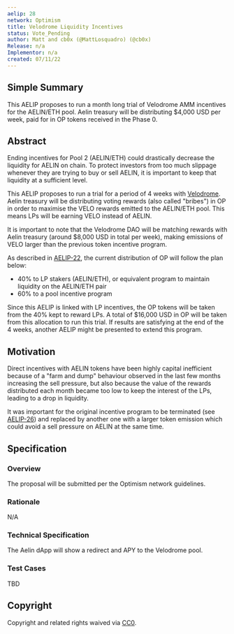```yaml
---
aelip: 28
network: Optimism
title: Velodrome Liquidity Incentives
status: Vote_Pending
author: Matt and cb0x (@MattLosquadro) (@cb0x)
Release: n/a
Implementor: n/a
created: 07/11/22
---
```


## Simple Summary

This AELIP proposes to run a month long trial of Velodrome AMM incentives for the AELIN/ETH pool. Aelin treasury will be distributing $4,000 USD per week, paid for in OP tokens received in the Phase 0.

## Abstract

Ending incentives for Pool 2 (AELIN/ETH) could drastically decrease the liquidity for AELIN on chain. To protect investors from too much slippage whenever they are trying to buy or sell AELIN, it is important to keep that liquidity at a sufficient level.

This AELIP proposes to run a trial for a period of 4 weeks with [Velodrome](https://app.velodrome.finance). Aelin treasury will be distributing voting rewards (also called "bribes") in OP in order to maximise the VELO rewards emitted to the AELIN/ETH pool. This means LPs will be earning VELO instead of AELIN.

It is important to note that the Velodrome DAO will be matching rewards with Aelin treasury (around $8,000 USD in total per week), making emissions of VELO larger than the previous token incentive program.

As described in [AELIP-22](https://aelips.aelin.xyz/aelips/aelip-22), the current distribution of OP will follow the plan below:

- 40% to LP stakers (AELIN/ETH), or equivalent program to maintain liquidity on the AELIN/ETH pair
- 60% to a pool incentive program

Since this AELIP is linked with LP incentives, the OP tokens will be taken from the 40% kept to reward LPs. A total of $16,000 USD in OP will be taken from this allocation to run this trial. If results are satisfying at the end of the 4 weeks, another AELIP might be presented to extend this program.

## Motivation

Direct incentives with AELIN tokens have been highly capital inefficient because of a "farm and dump" behaviour observed in the last few months increasing the sell pressure, but also because the value of the rewards distributed each month became too low to keep the interest of the LPs, leading to a drop in liquidity.

It was important for the original incentive program to be terminated (see [AELIP-26](https://aelips.aelin.xyz/aelips/aelip-26)) and replaced by another one with a larger token emission which could avoid a sell pressure on AELIN at the same time.

## Specification

### Overview

The proposal will be submitted per the Optimism network guidelines.

### Rationale

N/A

### Technical Specification

The Aelin dApp will show a redirect and APY to the Velodrome pool.

### Test Cases

TBD

## Copyright

Copyright and related rights waived via [CC0](https://creativecommons.org/publicdomain/zero/1.0/).
